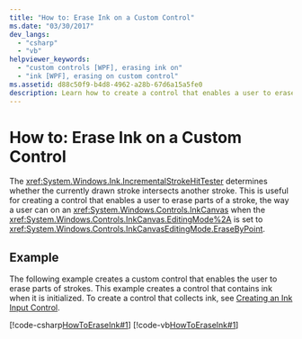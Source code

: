 ```yaml
---
title: "How to: Erase Ink on a Custom Control"
ms.date: "03/30/2017"
dev_langs: 
  - "csharp"
  - "vb"
helpviewer_keywords: 
  - "custom controls [WPF], erasing ink on"
  - "ink [WPF], erasing on custom control"
ms.assetid: d88c50f9-b4d8-4962-a28b-67d6a15a5fe0
description: Learn how to create a control that enables a user to erase parts of a stroke, the way a user can on an InkCanvas when the EditingMode is set to EraseByPoint.
---
```

# How to: Erase Ink on a Custom Control

The <xref:System.Windows.Ink.IncrementalStrokeHitTester> determines whether the currently drawn stroke intersects another stroke.  This is useful for creating a control that enables a user to erase parts of a stroke, the way a user can on an <xref:System.Windows.Controls.InkCanvas> when the <xref:System.Windows.Controls.InkCanvas.EditingMode%2A> is set to <xref:System.Windows.Controls.InkCanvasEditingMode.EraseByPoint>.  
  
## Example  

 The following example creates a custom control that enables the user to erase parts of strokes.  This example creates a control that contains ink when it is initialized.  To create a control that collects ink, see [Creating an Ink Input Control](creating-an-ink-input-control.md).  
  
 [!code-csharp[HowToEraseInk#1](~/samples/snippets/csharp/VS_Snippets_Wpf/HowToEraseInk/CSharp/InkEraser.cs#1)]
 [!code-vb[HowToEraseInk#1](~/samples/snippets/visualbasic/VS_Snippets_Wpf/HowToEraseInk/VisualBasic/InkEraser.vb#1)]

